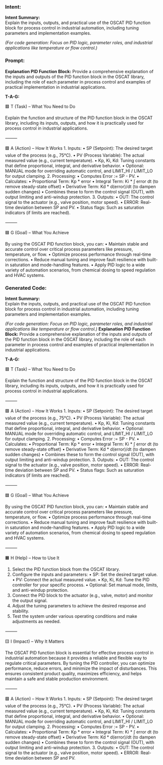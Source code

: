 ### Intent:
**Intent Summary:**  
Explain the inputs, outputs, and practical use of the OSCAT PID function block for process control in industrial automation, including tuning parameters and implementation examples.  

*(For code generation: Focus on PID logic, parameter roles, and industrial applications like temperature or flow control.)*

### Prompt:
**Explanation PID Function Block:**
Provide a comprehensive explanation of the inputs and outputs of the PID function block in the OSCAT library, including the role of each parameter in process control and examples of practical implementation in industrial applications.

**T-A-G:**

🟥 T (Task) – What You Need to Do

Explain the function and structure of the PID function block in the OSCAT library, including its inputs, outputs, and how it is practically used for process control in industrial applications.

⸻

🟩 A (Action) – How It Works
	1.	Inputs:
	•	SP (Setpoint): The desired target value of the process (e.g., 75°C).
	•	PV (Process Variable): The actual measured value (e.g., current temperature).
	•	Kp, Ki, Kd: Tuning constants that define proportional, integral, and derivative behavior.
	•	Optional: MANUAL mode for overriding automatic control, and LIMIT_HI / LIMIT_LO for output clamping.
	2.	Processing:
	•	Computes Error := SP - PV.
	•	Calculates:
	•	Proportional Term: Kp * error
	•	Integral Term: Ki * ∫ error dt (to remove steady-state offset)
	•	Derivative Term: Kd * d(error)/dt (to dampen sudden changes)
	•	Combines these to form the control signal (OUT), with output limiting and anti-windup protection.
	3.	Outputs:
	•	OUT: The control signal to the actuator (e.g., valve position, motor speed).
	•	ERROR: Real-time deviation between SP and PV.
	•	Status flags: Such as saturation indicators (if limits are reached).

⸻

🟦 G (Goal) – What You Achieve

By using the OSCAT PID function block, you can:
	•	Maintain stable and accurate control over critical process parameters like pressure, temperature, or flow.
	•	Optimize process performance through real-time corrections.
	•	Reduce manual tuning and improve fault resilience with built-in saturation and mode-handling features.
	•	Apply PID logic to a wide variety of automation scenarios, from chemical dosing to speed regulation and HVAC systems.

### Generated Code:
**Intent Summary:**  
Explain the inputs, outputs, and practical use of the OSCAT PID function block for process control in industrial automation, including tuning parameters and implementation examples.  

*(For code generation: Focus on PID logic, parameter roles, and industrial applications like temperature or flow control.)*
**Explanation PID Function Block:**
Provide a comprehensive explanation of the inputs and outputs of the PID function block in the OSCAT library, including the role of each parameter in process control and examples of practical implementation in industrial applications.

**T-A-G:**

🟥 T (Task) – What You Need to Do

Explain the function and structure of the PID function block in the OSCAT library, including its inputs, outputs, and how it is practically used for process control in industrial applications.

⸻

🟩 A (Action) – How It Works
	1.	Inputs:
	•	SP (Setpoint): The desired target value of the process (e.g., 75°C).
	•	PV (Process Variable): The actual measured value (e.g., current temperature).
	•	Kp, Ki, Kd: Tuning constants that define proportional, integral, and derivative behavior.
	•	Optional: MANUAL mode for overriding automatic control, and LIMIT_HI / LIMIT_LO for output clamping.
	2.	Processing:
	•	Computes Error := SP - PV.
	•	Calculates:
	•	Proportional Term: Kp * error
	•	Integral Term: Ki * ∫ error dt (to remove steady-state offset)
	•	Derivative Term: Kd * d(error)/dt (to dampen sudden changes)
	•	Combines these to form the control signal (OUT), with output limiting and anti-windup protection.
	3.	Outputs:
	•	OUT: The control signal to the actuator (e.g., valve position, motor speed).
	•	ERROR: Real-time deviation between SP and PV.
	•	Status flags: Such as saturation indicators (if limits are reached).

⸻

🟦 G (Goal) – What You Achieve

By using the OSCAT PID function block, you can:
	•	Maintain stable and accurate control over critical process parameters like pressure, temperature, or flow.
	•	Optimize process performance through real-time corrections.
	•	Reduce manual tuning and improve fault resilience with built-in saturation and mode-handling features.
	•	Apply PID logic to a wide variety of automation scenarios, from chemical dosing to speed regulation and HVAC systems.  

⸻

🟧 H (Help) – How to Use It

1.	Select the PID function block from the OSCAT library.
2.	Configure the inputs and parameters:
	•	SP: Set the desired target value.
	•	PV: Connect the actual measured value.
	•	Kp, Ki, Kd: Tune the PID controller for your specific process.
	•	Optional: Set manual mode, limits, and anti-windup protection.
3.	Connect the PID block to the actuator (e.g., valve, motor) and monitor the output signal.
4.	Adjust the tuning parameters to achieve the desired response and stability.
5.	Test the system under various operating conditions and make adjustments as needed.

⸻

🟨 I (Impact) – Why It Matters

The OSCAT PID function block is essential for effective process control in industrial automation because it provides a reliable and flexible way to regulate critical parameters. By tuning the PID controller, you can optimize performance, reduce errors, and minimize the impact of disturbances. This ensures consistent product quality, maximizes efficiency, and helps maintain a safe and stable production environment.

⸻

🟩 A (Action) – How It Works
	1.	Inputs:
	•	SP (Setpoint): The desired target value of the process (e.g., 75°C).
	•	PV (Process Variable): The actual measured value (e.g., current temperature).
	•	Kp, Ki, Kd: Tuning constants that define proportional, integral, and derivative behavior.
	•	Optional: MANUAL mode for overriding automatic control, and LIMIT_HI / LIMIT_LO for output clamping.
	2.	Processing:
	•	Computes Error := SP - PV.
	•	Calculates:
	•	Proportional Term: Kp * error
	•	Integral Term: Ki * ∫ error dt (to remove steady-state offset)
	•	Derivative Term: Kd * d(error)/dt (to dampen sudden changes)
	•	Combines these to form the control signal (OUT), with output limiting and anti-windup protection.
	3.	Outputs:
	•	OUT: The control signal to the actuator (e.g., valve position, motor speed).
	•	ERROR: Real-time deviation between SP and PV.
